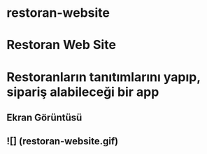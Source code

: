 # restoran-website

<h1>Restoran Web Site<h1>

Restoranların tanıtımlarını yapıp, sipariş alabileceği bir app

<h2> Ekran Görüntüsü <h2>

![] (restoran-website.gif)